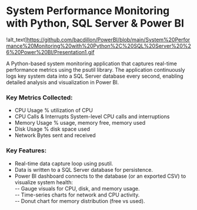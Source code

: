 #  System Performance Monitoring with Python, SQL Server & Power BI

!alt_text]https://github.com/bacdillon/PowerBI/blob/main/System%20Performance%20Monitoring%20with%20Python%2C%20SQL%20Server%20%26%20Power%20BI/Presentation1.gif

A Python-based system monitoring application that captures real-time performance metrics using the psutil library. The application continuously logs key system data into a SQL Server database every second, enabling detailed analysis and visualization in Power BI.

### Key Metrics Collected:
- CPU Usage	% utilization of CPU
- CPU Calls & Interrupts	System-level CPU calls and interruptions
- Memory Usage	% usage, memory free, memory used
- Disk Usage	% disk space used
- Network	Bytes sent and received

### Key Features:
- Real-time data capture loop using psutil.
- Data is written to a SQL Server database for persistence.
- Power BI dashboard connects to the database (or an exported CSV) to visualize system health:<BR>
 -- Gauge visuals for CPU, disk, and memory usage.<BR>
 -- Time-series charts for network and CPU activity.<BR>
 -- Donut chart for memory distribution (free vs used).<BR>


